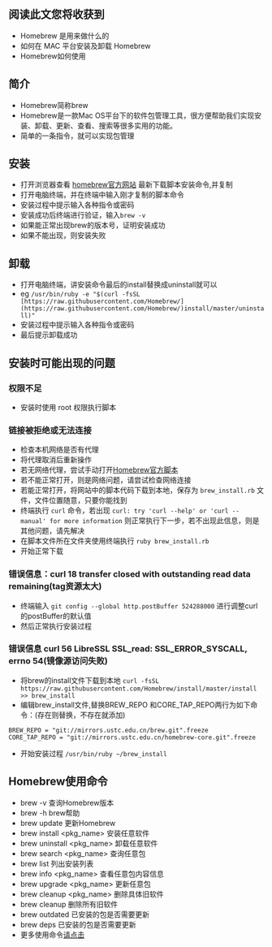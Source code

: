 ## 阅读此文您将收获到
* Homebrew 是用来做什么的
* 如何在 MAC 平台安装及卸载 Homebrew
* Homebrew如何使用

## 简介
* Homebrew简称brew
* Homebrew是一款Mac OS平台下的软件包管理工具，很方便帮助我们实现安装、卸载、更新、查看、搜索等很多实用的功能。
* 简单的一条指令，就可以实现包管理

## 安装
* 打开浏览器查看 [homebrew官方网站]([https://brew.sh/](https://brew.sh/)) 最新下载脚本安装命令,并复制
* 打开电脑终端，并在终端中输入刚才复制的脚本命令
* 安装过程中提示输入各种指令或密码
* 安装成功后终端进行验证，输入`brew -v`
* 如果能正常出现brew的版本号，证明安装成功
* 如果不能出现，则安装失败

## 卸载
* 打开电脑终端，讲安装命令最后的install替换成uninstall就可以
* eg `/usr/bin/ruby -e "$(curl -fsSL [https://raw.githubusercontent.com/Homebrew/](https://raw.githubusercontent.com/Homebrew/)install/master/uninstall)"`
* 安装过程中提示输入各种指令或密码
* 最后提示卸载成功

## 安装时可能出现的问题
### 权限不足
* 安装时使用 root 权限执行脚本

### 链接被拒绝或无法连接
* 检查本机网络是否有代理
* 将代理取消后重新操作
* 若无网络代理，尝试手动打开[Homebrew官方脚本]([https://raw.githubusercontent.com/Homebrew/install/master/install](https://link.jianshu.com/?t=https://raw.githubusercontent.com/Homebrew/install/master/install))
* 若不能正常打开，则是网络问题，请尝试检查网络连接
* 若能正常打开，将网站中的脚本代码下载到本地，保存为 `brew_install.rb` 文件，文件位置随意，只要你能找到
* 终端执行 `curl` 命令，若出现 `curl: try 'curl --help' or 'curl --manual' for more information` 则正常执行下一步，若不出现此信息，则是其他问题，请先解决
* 在脚本文件所在文件夹使用终端执行 `ruby brew_install.rb`
* 开始正常下载

### 错误信息：curl 18 transfer closed with outstanding read data remaining(tag资源太大)
* 终端输入 `git config --global http.postBuffer 524288000` 进行调整curl的postBuffer的默认值
* 然后正常执行安装过程

### 错误信息 curl 56 LibreSSL SSL_read: SSL_ERROR_SYSCALL, errno 54(镜像源访问失败)
* 将brew的install文件下载到本地 `curl -fsSL https://raw.githubusercontent.com/Homebrew/install/master/install >> brew_install`
* 编辑brew_install文件,替换BREW_REPO 和CORE_TAP_REPO两行为如下命令：(存在则替换，不存在就添加) 

```
BREW_REPO = "git://mirrors.ustc.edu.cn/brew.git".freeze
CORE_TAP_REPO = "git://mirrors.ustc.edu.cn/homebrew-core.git".freeze
```

* 开始安装过程 `/usr/bin/ruby ~/brew_install`

## Homebrew使用命令
* brew -v	查询Homebrew版本
* brew -h	brew帮助
* brew update	更新Homebrew
* brew install <pkg_name>	安装任意软件
* brew uninstall <pkg_name>	卸载任意软件
* brew search <pkg_name>	查询任意包
* brew list	列出安装列表
* brew info <pkg_name>	查看任意包内容信息
* brew upgrade <pkg_name>	更新任意包
* brew cleanup <pkg_name>	删除具体旧软件
* brew cleanup		删除所有旧软件
* brew outdated		已安装的包是否需要更新
* brew deps	已安装的包是否需要更新
* 更多使用命令[请点击]([https://docs.brew.sh/](https://docs.brew.sh/))
